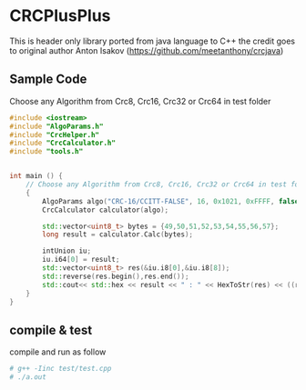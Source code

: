 # CRCPlusPlus
This is header only library ported from java language to C++ 
the credit goes to original author Anton Isakov (https://github.com/meetanthony/crcjava)

## Sample Code
Choose any Algorithm from Crc8, Crc16, Crc32 or Crc64 in test folder

```cpp
#include <iostream>
#include "AlgoParams.h"
#include "CrcHelper.h"
#include "CrcCalculator.h"
#include "tools.h"


int main () {
	// Choose any Algorithm from Crc8, Crc16, Crc32 or Crc64 in test folder
	{
		AlgoParams algo("CRC-16/CCITT-FALSE", 16, 0x1021, 0xFFFF, false, false, 0x0, 0x29B1);
		CrcCalculator calculator(algo);

		std::vector<uint8_t> bytes = {49,50,51,52,53,54,55,56,57};
		long result = calculator.Calc(bytes);

		intUnion iu;
		iu.i64[0] = result;
		std::vector<uint8_t> res(&iu.i8[0],&iu.i8[8]);
		std::reverse(res.begin(),res.end());
		std::cout<< std::hex << result << " : " << HexToStr(res) << ((result==algo.Check)?" Ok":" Not Ok!") <<std::endl;
	}
}
```
## compile & test
compile and run as follow

```sh
# g++ -Iinc test/test.cpp
# ./a.out
```
